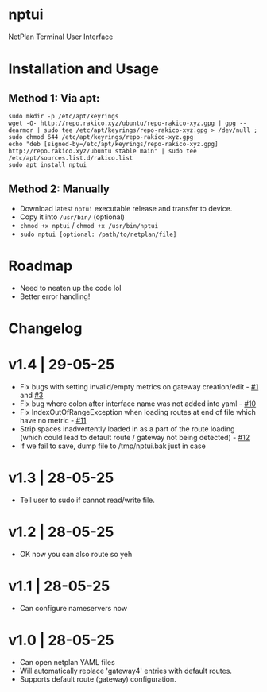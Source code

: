 # nptui
NetPlan Terminal User Interface

# Installation and Usage
## Method 1: Via apt:
```
sudo mkdir -p /etc/apt/keyrings
wget -O- http://repo.rakico.xyz/ubuntu/repo-rakico-xyz.gpg | gpg --dearmor | sudo tee /etc/apt/keyrings/repo-rakico-xyz.gpg > /dev/null ; sudo chmod 644 /etc/apt/keyrings/repo-rakico-xyz.gpg
echo "deb [signed-by=/etc/apt/keyrings/repo-rakico-xyz.gpg] http://repo.rakico.xyz/ubuntu stable main" | sudo tee /etc/apt/sources.list.d/rakico.list
sudo apt install nptui
```

## Method 2: Manually
- Download latest `nptui` executable release and transfer to device.
- Copy it into `/usr/bin/` (optional)
- `chmod +x nptui` / `chmod +x /usr/bin/nptui`
- `sudo nptui [optional: /path/to/netplan/file]`

# Roadmap
- Need to neaten up the code lol
- Better error handling!

# Changelog
# v1.4 | 29-05-25
- Fix bugs with setting invalid/empty metrics on gateway creation/edit - [#1](https://github.com/Simmotipo/nptui/issues/1) and [#3](https://github.com/Simmotipo/nptui/issues/3)
- Fix bug where colon after interface name was not added into yaml - [#10](https://github.com/Simmotipo/nptui/issues/10)
- Fix IndexOutOfRangeException when loading routes at end of file which have no metric - [#11](https://github.com/Simmotipo/nptui/issues/11)
- Strip spaces inadvertently loaded in as a part of the route loading (which could lead to default route / gateway not being detected) - [#12](https://github.com/Simmotipo/nptui/issues/12)
- If we fail to save, dump file to /tmp/nptui.bak just in case

# v1.3 | 28-05-25
- Tell user to sudo if cannot read/write file.

# v1.2 | 28-05-25
- OK now you can also route so yeh

# v1.1 | 28-05-25
- Can configure nameservers now

# v1.0 | 28-05-25
- Can open netplan YAML files
- Will automatically replace 'gateway4' entries with default routes.
- Supports default route (gateway) configuration.
